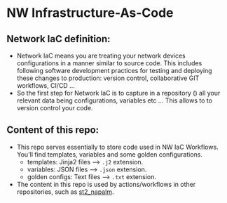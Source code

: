 # NW Infrastructure-As-Code

## Network IaC definition:

- Network IaC means you are treating your network devices configurations in a manner similar to source code. This includes following software development practices for testing and deploying these changes to production: version control, collaborative GIT workflows, CI/CD ...
- So the first step for Network IaC is to capture in a repository () all your relevant data being configurations, variables etc ... This allows to to version control your code.

## Content of this repo:
- This repo serves essentially to store code used in NW IaC Workflows. You'll find templates, variables and some golden configurations.
	- templates: Jinja2 files --> ```.j2``` extension.
	- variables: JSON files --> ```.json``` extension.
	- golden configs: Text files --> ```.txt``` extension.
- The content in this repo is used by actions/workflows in other repositories, such as [st2_napalm](https://github.com/mab27/st2_napalm).

